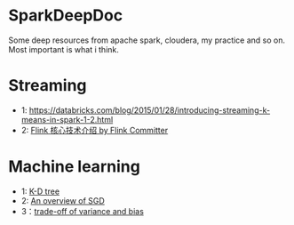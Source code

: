# SparkDeepDoc
Some deep resources from apache spark, cloudera, my practice and so on. Most important is what i think.
# Streaming 
 
 * 1: https://databricks.com/blog/2015/01/28/introducing-streaming-k-means-in-spark-1-2.html
 * 2: [Flink 核心技术介绍 by Flink Committer](http://geek.csdn.net/news/detail/56272?utm_source=top.caibaojian.com/74946)

# Machine learning
 * 1: [K-D tree](http://blog.sina.com.cn/s/blog_6f611c300101bysf.html)
 * 2: [An overview of SGD](http://sebastianruder.com/optimizing-gradient-descent/index.html#fn:10)
 * 3：[trade-off of variance and bias](https://en.wikipedia.org/wiki/Bias%E2%80%93variance_tradeoff)
